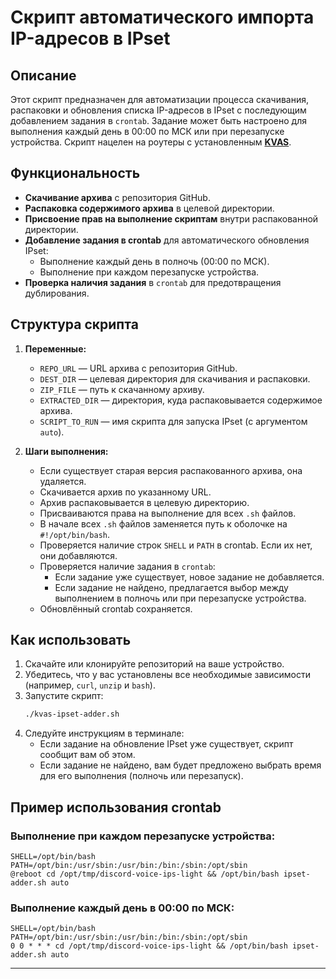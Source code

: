 # Скрипт автоматического импорта IP-адресов в IPset

## Описание

Этот скрипт предназначен для автоматизации процесса скачивания, распаковки и обновления списка IP-адресов в IPset с последующим добавлением задания в `crontab`. Задание может быть настроено для выполнения каждый день в 00:00 по МСК или при перезапуске устройства. Скрипт нацелен на роутеры с установленным **[KVAS](https://github.com/qzeleza/kvas)**.

## Функциональность

- **Скачивание архива** с репозитория GitHub.
- **Распаковка содержимого архива** в целевой директории.
- **Присвоение прав на выполнение скриптам** внутри распакованной директории.
- **Добавление задания в crontab** для автоматического обновления IPset:
  - Выполнение каждый день в полночь (00:00 по МСК).
  - Выполнение при каждом перезапуске устройства.
- **Проверка наличия задания** в `crontab` для предотвращения дублирования.

## Структура скрипта

1. **Переменные:**
   - `REPO_URL` — URL архива с репозитория GitHub.
   - `DEST_DIR` — целевая директория для скачивания и распаковки.
   - `ZIP_FILE` — путь к скачанному архиву.
   - `EXTRACTED_DIR` — директория, куда распаковывается содержимое архива.
   - `SCRIPT_TO_RUN` — имя скрипта для запуска IPset (с аргументом `auto`).

2. **Шаги выполнения:**
   - Если существует старая версия распакованного архива, она удаляется.
   - Скачивается архив по указанному URL.
   - Архив распаковывается в целевую директорию.
   - Присваиваются права на выполнение для всех `.sh` файлов.
   - В начале всех `.sh` файлов заменяется путь к оболочке на `#!/opt/bin/bash`.
   - Проверяется наличие строк `SHELL` и `PATH` в crontab. Если их нет, они добавляются.
   - Проверяется наличие задания в `crontab`:
     - Если задание уже существует, новое задание не добавляется.
     - Если задание не найдено, предлагается выбор между выполнением в полночь или при перезапуске устройства.
   - Обновлённый crontab сохраняется.

## Как использовать

1. Скачайте или клонируйте репозиторий на ваше устройство.
2. Убедитесь, что у вас установлены все необходимые зависимости (например, `curl`, `unzip` и `bash`).
3. Запустите скрипт:
   ```bash
   ./kvas-ipset-adder.sh
   ```
4. Следуйте инструкциям в терминале:
   - Если задание на обновление IPset уже существует, скрипт сообщит вам об этом.
   - Если задание не найдено, вам будет предложено выбрать время для его выполнения (полночь или перезапуск).

## Пример использования crontab

### Выполнение при каждом перезапуске устройства:
   ```crontab
   SHELL=/opt/bin/bash
   PATH=/opt/bin:/usr/sbin:/usr/bin:/bin:/sbin:/opt/sbin
   @reboot cd /opt/tmp/discord-voice-ips-light && /opt/bin/bash ipset-adder.sh auto
   ```
### Выполнение каждый день в 00:00 по МСК:
   ```crontab
   SHELL=/opt/bin/bash
   PATH=/opt/bin:/usr/sbin:/usr/bin:/bin:/sbin:/opt/sbin
   0 0 * * * cd /opt/tmp/discord-voice-ips-light && /opt/bin/bash ipset-adder.sh auto
   ```
---
